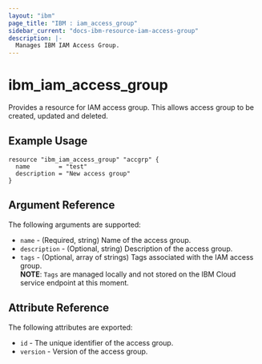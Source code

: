 ```yaml
---
layout: "ibm"
page_title: "IBM : iam_access_group"
sidebar_current: "docs-ibm-resource-iam-access-group"
description: |-
  Manages IBM IAM Access Group.
---
```


# ibm\_iam_access_group

Provides a resource for IAM access group. This allows access group to be created, updated and deleted.

## Example Usage

```hcl
resource "ibm_iam_access_group" "accgrp" {
  name        = "test"
  description = "New access group"
}
```

## Argument Reference

The following arguments are supported:

* `name` - (Required, string) Name of the access group.
* `description` - (Optional, string) Description of the access group.
* `tags` - (Optional, array of strings) Tags associated with the IAM access group.  
  **NOTE**: `Tags` are managed locally and not stored on the IBM Cloud service endpoint at this moment.

## Attribute Reference

The following attributes are exported:

* `id` - The unique identifier of the access group.
* `version` - Version of the access group.
